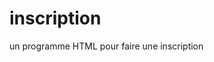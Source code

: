# inscription
un programme HTML pour faire une inscription
<!DOCTYPE html>
<html >

<head>
<title>ajouter cheval</title>
<meta charset="UTF-8">
<style>
 
    body{
        background-image: url(aaa.jpg);
    }
    td
        {color:white ;
        }
        b{ color:white;}

    </style>
</html>
</head>

<body >
     
    <form>
        <table>
            <tr>
                <td>ID: <span style="color : red;">*</span></td>
                <td><input type="text" placeholder="ID" name="ID" minlength="3" maxlength="15" required/></td>
              </tr> 
             <tr>   
                <td>Nom:<span style="color : red;">*</span></td>
    <td><input type="text" placeholder="Nom" name="Nom" minlength="3" maxlength="15" required/></td>
    </tr>
    <tr>           
    <td>Date de naissance:<span style="color : red;">*</span></td>
    <td><input type="date" name="Date de naissance"required/></td>  
    </tr>        
    <tr>
                <td>Race:<span style="color : red;">*</span></td>
                <td> <input type="Race" placeholder="Race" name="Race"required/></td>  
            </tr>
            <tr>
                <td>Boxe:<span style="color : red;">*</span></td>
                <td> <input type="Boxe" placeholder="Boxe" name="Boxe"required/></td>  
            </tr>
        </table>
            <button type="reset">annuler</button>
            <button type="submit">enregistrer</button>
        </table><br>

</body>

</html>
